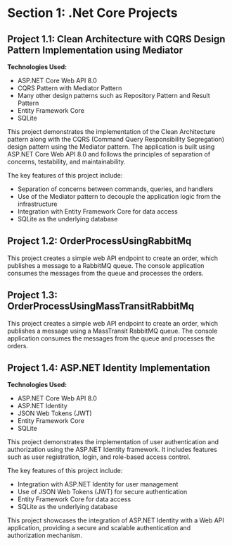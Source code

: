 # Section 1: .Net Core Projects

## Project 1.1: Clean Architecture with CQRS Design Pattern Implementation using Mediator

**Technologies Used:**
- ASP.NET Core Web API 8.0
- CQRS Pattern with Mediator Pattern
- Many other design patterns such as Repository Pattern and Result Pattern
- Entity Framework Core
- SQLite

This project demonstrates the implementation of the Clean Architecture pattern along with the CQRS (Command Query Responsibility Segregation) design pattern using the Mediator pattern. The application is built using ASP.NET Core Web API 8.0 and follows the principles of separation of concerns, testability, and maintainability.

The key features of this project include:

- Separation of concerns between commands, queries, and handlers
- Use of the Mediator pattern to decouple the application logic from the infrastructure
- Integration with Entity Framework Core for data access
- SQLite as the underlying database

## Project 1.2: OrderProcessUsingRabbitMq

This project creates a simple web API endpoint to create an order, which publishes a message to a RabbitMQ queue. The console application consumes the messages from the queue and processes the orders.

## Project 1.3: OrderProcessUsingMassTransitRabbitMq

This project creates a simple web API endpoint to create an order, which publishes a message using a MassTransit RabbitMQ queue. The console application consumes the messages from the queue and processes the orders.

## Project 1.4: ASP.NET Identity Implementation

**Technologies Used:**
- ASP.NET Core Web API 8.0
- ASP.NET Identity
- JSON Web Tokens (JWT)
- Entity Framework Core
- SQLite

This project demonstrates the implementation of user authentication and authorization using the ASP.NET Identity framework. It includes features such as user registration, login, and role-based access control.

The key features of this project include:

- Integration with ASP.NET Identity for user management
- Use of JSON Web Tokens (JWT) for secure authentication
- Entity Framework Core for data access
- SQLite as the underlying database

This project showcases the integration of ASP.NET Identity with a Web API application, providing a secure and scalable authentication and authorization mechanism.

